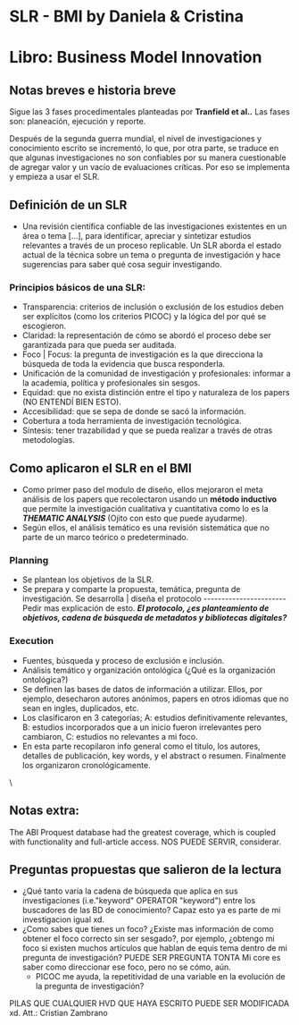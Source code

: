 # SLR - BMI by Daniela & Cristina

# Libro: Business Model Innovation 

## Notas breves e historia breve 

Sigue las 3 fases procedimentales planteadas por **Tranfield et al..** Las fases son: planeación, ejecución y reporte. 

Después de la segunda guerra mundial, el nivel de investigaciones y conocimiento escrito se incrementó, lo que, por otra parte, se traduce en que algunas investigaciones no son confiables por su manera cuestionable de agregar valor y un vacío de evaluaciones críticas. Por eso se implementa y empieza a usar el SLR.

## Definición de un SLR 

* Una revisión científica confiable de las investigaciones existentes en un área o tema \[...\], para identificar, apreciar y sintetizar estudios relevantes a través de un proceso replicable. Un SLR aborda el estado actual de la técnica sobre un tema o pregunta de investigación y hace sugerencias para saber qué cosa seguir investigando.

### Principios básicos de una SLR:

* Transparencia: criterios de inclusión o exclusión de los estudios deben ser explícitos (como los criterios PICOC) y la lógica del por qué se escogieron.
* Claridad: la representación de cómo se abordó el proceso debe ser garantizada para que pueda ser auditada.
* Foco | Focus: la pregunta de investigación es la que direcciona la búsqueda de toda la evidencia que busca responderla.
* Unificación de la comunidad de investigación y profesionales: informar a la academia, política y profesionales sin sesgos.
* Equidad: que no exista distinción entre el tipo y naturaleza de los papers (NO ENTENDÍ BIEN ESTO).
* Accesibilidad: que se sepa de donde se sacó la información.
* Cobertura a toda herramienta de investigación tecnológica.
* Síntesis: tener trazabilidad y que se pueda realizar a través de otras metodologías.

## Como aplicaron el SLR en el BMI 

* Como primer paso del modulo de diseño, ellos mejoraron el meta análisis de los papers que recolectaron usando un **método inductivo** que permite la investigación cualitativa y cuantitativa como lo es la ***THEMATIC ANALYSIS*** (Ojito con esto que puede ayudarme). 
* Según ellos, el análisis temático es una revisión sistemática que no parte de un marco teórico o predeterminado. 

### Planning 

* Se plantean los objetivos de la SLR. 
* Se prepara y comparte la propuesta, temática, pregunta de investigación. Se desarrolla | diseña el protocolo ----------------------- Pedir mas explicación de esto. ***El protocolo, ¿es planteamiento de objetivos, cadena de búsqueda de metadatos y bibliotecas digitales?***

### Execution 

* Fuentes, búsqueda y proceso de exclusión e inclusión. 
* Análisis temático y organización ontológica (¿Qué es la organización ontológica?) 
* Se definen las bases de datos de información a utilizar. Ellos, por ejemplo, desecharon autores anónimos, papers en otros idiomas que no sean en ingles, duplicados, etc. 
* Los clasificaron en 3 categorías; A: estudios definitivamente relevantes, B: estudios incorporados que a un inicio fueron irrelevantes pero cambiaron, C: estudios no relevantes a mi foco. 
* En esta parte recopilaron info general como el titulo, los autores, detalles de publicación, key words, y el abstract o resumen. Finalmente los organizaron cronológicamente.


\
## Notas extra: 

The ABI Proquest database had the greatest coverage, which is coupled with functionality and full-article access. NOS PUEDE SERVIR, considerar.

## Preguntas propuestas que salieron de la lectura 

* ¿Qué tanto varía la cadena de búsqueda que aplica en sus investigaciones (i.e."keyword" OPERATOR "keyword") entre los buscadores de las BD de conocimiento? Capaz esto ya es parte de mi investigacion igual xd.
* ¿Como sabes que tienes un foco? ¿Existe mas información de como obtener el foco correcto sin ser sesgado?, por ejemplo, ¿obtengo mi foco si existen muchos artículos que hablan de equis tema dentro de mi pregunta de investigación? PUEDE SER PREGUNTA TONTA Mi core es saber como direccionar ese foco, pero no se cómo, aún. 
  * PICOC me ayuda, la repetitividad de una variable en la evolución de la pregunta de investigación? 


PILAS QUE CUALQUIER HVD QUE HAYA ESCRITO PUEDE SER MODIFICADA xd. Att.: Cristian Zambrano